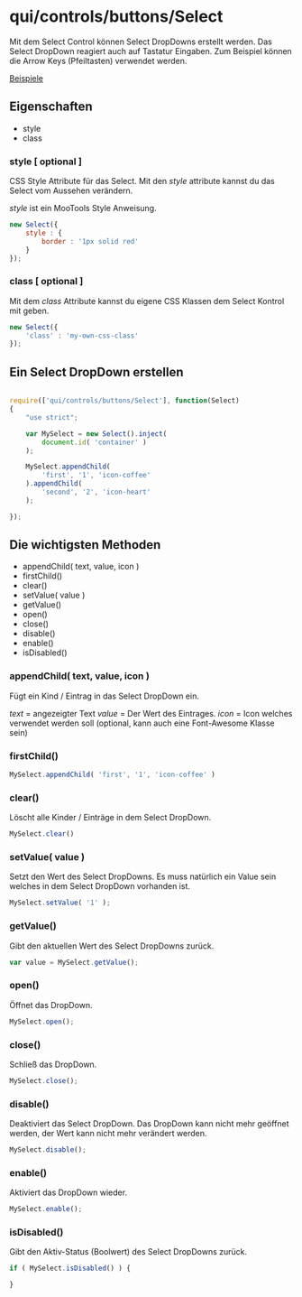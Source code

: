 # qui/controls/buttons/Select

Mit dem Select Control können Select DropDowns erstellt werden.
Das Select DropDown reagiert auch auf Tastatur Eingaben.
Zum Beispiel können die Arrow Keys (Pfeiltasten) verwendet werden.

[Beispiele](../examples/index.php?file=controls/buttons/select)

## Eigenschaften

+ style
+ class

### style [ optional ]

CSS Style Attribute für das Select.
Mit den _style_ attribute kannst du das Select vom Aussehen verändern.

_style_ ist ein MooTools Style Anweisung.

```javascript
new Select({
    style : {
        border : '1px solid red'
    }
});
```

### class [ optional ]

Mit dem _class_ Attribute kannst du eigene CSS Klassen dem Select Kontrol mit geben.

```javascript
new Select({
    'class' : 'my-own-css-class'
});
```


## Ein Select DropDown erstellen

```javascript

require(['qui/controls/buttons/Select'], function(Select)
{
    "use strict";

    var MySelect = new Select().inject(
        document.id( 'container' )
    );

    MySelect.appendChild(
        'first', '1', 'icon-coffee'
    ).appendChild(
        'second', '2', 'icon-heart'
    );

});

```

## Die wichtigsten Methoden

+ appendChild( text, value, icon )
+ firstChild()
+ clear()
+ setValue( value )
+ getValue()
+ open()
+ close()
+ disable()
+ enable()
+ isDisabled()

### appendChild( text, value, icon )

Fügt ein Kind / Eintrag in das Select DropDown ein.

_text_  = angezeigter Text
_value_ = Der Wert des Eintrages.
_icon_  = Icon welches verwendet werden soll (optional, kann auch eine Font-Awesome Klasse sein)

### firstChild()

```javascript
MySelect.appendChild( 'first', '1', 'icon-coffee' )
```

### clear()

Löscht alle Kinder / Einträge in dem Select DropDown.

```javascript
MySelect.clear()
```

### setValue( value )

Setzt den Wert des Select DropDowns.
Es muss natürlich ein Value sein welches in dem Select DropDown vorhanden ist.

```javascript
MySelect.setValue( '1' );
```

### getValue()

Gibt den aktuellen Wert des Select DropDowns zurück.

```javascript
var value = MySelect.getValue();
```

### open()

Öffnet das DropDown.

```javascript
MySelect.open();
```

### close()

Schließ das DropDown.

```javascript
MySelect.close();
```

### disable()

Deaktiviert das Select DropDown.
Das DropDown kann nicht mehr geöffnet werden, der Wert kann nicht mehr verändert werden.

```javascript
MySelect.disable();
```

### enable()

Aktiviert das DropDown wieder.

```javascript
MySelect.enable();
```

### isDisabled()

Gibt den Aktiv-Status (Boolwert) des Select DropDowns zurück.

```javascript
if ( MySelect.isDisabled() ) {

}
```






